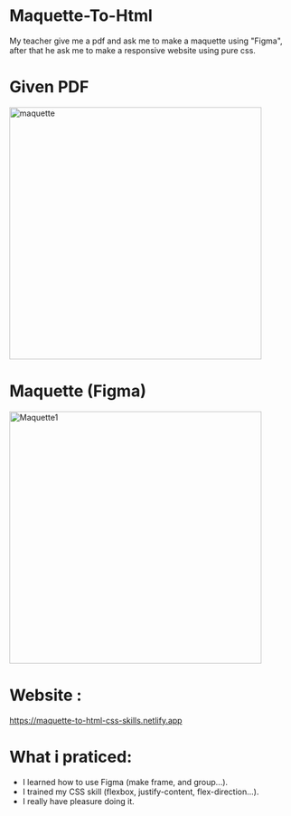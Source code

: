 # Maquette-To-Html

My teacher give me a pdf and ask me to make a maquette using "Figma", after that he ask me to make a responsive website using pure css.

# Given PDF

<img width="446" alt="maquette" src="https://user-images.githubusercontent.com/56839789/85950669-6fae9c00-b95e-11ea-95ee-63c6809a45be.jpg">

# Maquette (Figma)
<img width="446" alt="Maquette1" src="https://user-images.githubusercontent.com/56839789/85950859-991bf780-b95f-11ea-8182-3be896a52f24.png">


# Website :

https://maquette-to-html-css-skills.netlify.app

# What i praticed:
- I learned how to use Figma (make frame, and group...).
- I trained my CSS skill (flexbox, justify-content, flex-direction...).
- I really have pleasure doing it.

